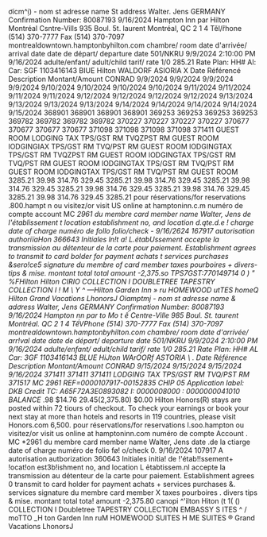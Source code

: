 ơícm^ị) - nom st adresse name St address Walter. Jens GERMANY Confirmation Number: 80087193 9/16/2024 Hampton Inn par Hilton Montréal Csntre-Vills 935 Boul. 5t. laurent Montréal, QC 2 1 4 Těl/řhone (514) 370-7777 Fax (514) 370-7097 montrealdowntown.hamptonbyhilton.com chambre/ room date d'arrivée/ arrival date date de départ/ departure date 501/NKRU 9/9/2024 2:10:00 PM 9/16/2024 adulte/enfant/ adult/child tarif/ rate 1/0 285.21 Rate Plan: HH# Al: Car: SGF 1103416143 BIUE Hilton WALDORF ASIORIA X Date Référencé Description Montant/Amount CONRAD 9/9/2024 9/9/2024 9/9/2024 9/9/2024 9/10/2024 9/10/2024 9/10/2024 9/10/2024 9/11/2024 9/11/2024 9/11/2024 9/11/2024 9/12/2024 9/12/2024 9/12/2024 9/12/2024 9/13/2024 9/13/2024 9/13/2024 9/13/2024 9/14/2024 9/14/2024 9/14/2024 9/14/2024 9/15/2024 368901 368901 368901 368901 369253 369253 369253 369253 369782 369782 369782 369782 370227 370227 370227 370227 370677 370677 370677 370677 371098 371098 371098 371098 371411 GUEST ROOM LODGING TAX TPS/GST RM TVQZPST RM GUEST ROOM lODGINGIAX TPS/GST RM TVQ/PST RM GUEST ROOM lODGINGTAX TPS/GST RM TVQZPST RM GUEST ROOM lODGINGTAX TPS/GST RM TVQ/PST RM GUEST ROOM lODGINGTAX TPS/GST RM TVQ/PST RM GUEST ROOM lODGINGTAX TPS/GST RM TVQ/PST RM GUEST ROOM 3285.21 39.98 314.76 329.45 3285.21 39.98 314.76 329.45 3285.21 39.98 314.76 329.45 3285.21 39.98 314.76 329.45 3285.21 39.98 314.76 329.45 3285.21 39.98 314.76 329.45 3285.21 pour réservations/for reservations .800.hampt n ou visitez/or visit US online at hamptoninn.c.m numéro de compte account MC *2961 du membre card member name Walter, Jens de l'établissement t location establishment no, and location d.ąte.d.e ! charge date of charge numéro de follo folio/check - 9/16/2624 167917 autorisation authoriïaHon 366643 Initiales ln!t a! L.étabUssement accepte la transmission au détenteur de la carte pour paiement. Establishment agrees to transmit to card bolder for payment achats t services purchases &sero!ce5 signature du membre of card member taxes pourboires + divers- tips & mise. montant total total amount -2,375.so TPS7GST:770149714 0 ) " %FHilton Hilton CIRIO COLLECTION I DOUBLETREE TAPESTRY COLLECTION I ! M \ Y ^ —Hilton Garden Inn » ru HOMEWOOD utTES homeQ Hilton Grand Vacations LhonorsJ Oiamptmj - nom st adresse name & adơress Walter, Jens GERMANY Confirmation Number: 80087193 9/16/2024 Hampton nn par to Mo t ế Centre-Ville 985 Boul. St. taurent Montréal. QC 2 1 4 TếVPhone (514) 370-7777 Fax (514) 370-7097 montrealdowntown.hamptonbyhilton.com chambre/ room date d'arrívée/ arr!val date date de départ/ departure date 501/NKRU 9/9/2024 2:10:00 PM 9/16/2024 adulte/enfant/ adult/child tarif/ rate 1/0 285.21 Rate Plan: HH# AL Car: 3GF 1103416143 BLUE HiJton WArOORf ASTORIA \ . Date Référence Description Montant/Amount CONRAD 9/15/2024 9/15/2024 9/15/2024 9/16/2024 371411 371411 371411 LODGING TAX TPS/GST RM TVQ/PST RM 371517 MC *2961 REF=0000107917-00152835 CHIP 05 Application label: DKB Credit TC: A65F72A3E0893082 I: 0000008000 : 0000000041010 BALANCE** .98 $14.76 $29.45 ($2,375.80) $0.00 Hilton Honors(R) stays are posted within 72 tiours of checkout. To check your earnings or book your next stay at more than hotels and resorts in 119 countries, please visit Honors.com 6,500. pour réservatlons/for reservations l.soo.hampton ou visitez/or visit us online at hamptoninn.com numéro de compte Account . MC *2961 du membre card member name Walter, Jens date .de la ctiarge date of charge numéro de folio fø! o/check 0. 9/16/2024 107917 A autorisation autborization 360643 Initiales initia! de !'étab!!ssement+ !ocat!on est3b!ishment no, and location L ẻtabtissem.nl accepte la transmission au détenteur de la carte pour paiement. Establishment agrees 0 transmit to card holder for payment achats + services purchases &. services signature du membre card member X taxes pourboires . divers tips & mise. montant total tota! amount -2,375.80 canopi ^'ilton Hiton (t 1( () COLLECTION I Doubletree TAPESTRY COLLECTION EMBASSY S ITES ^ / moTTO _H ton Garden Inn ruM HOMEWOOD SUITES H ME SUITES ® Grand Vacations LhonorsJ